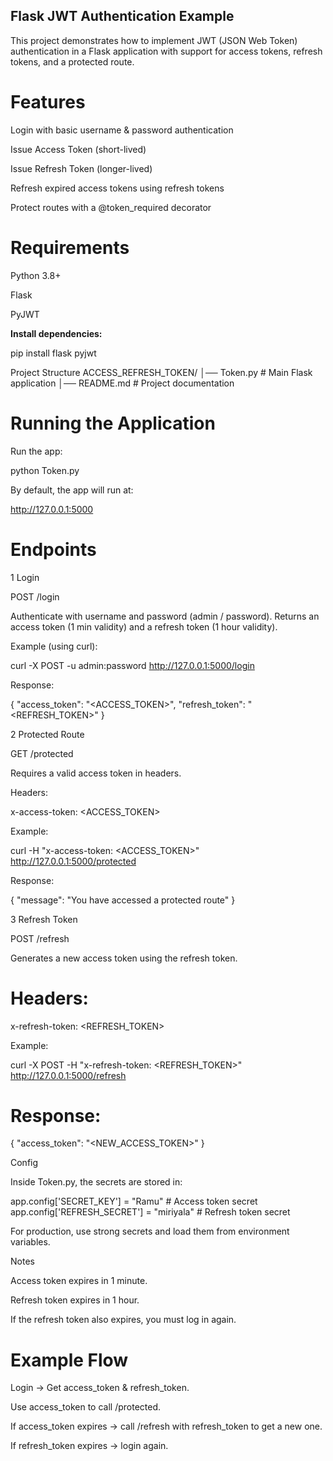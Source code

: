 ## Flask JWT Authentication Example

This project demonstrates how to implement JWT (JSON Web Token) authentication in a Flask application with support for access tokens, refresh tokens, and a protected route.

# Features

Login with basic username & password authentication

Issue Access Token (short-lived)

Issue Refresh Token (longer-lived)

Refresh expired access tokens using refresh tokens

Protect routes with a @token_required decorator

# Requirements

Python 3.8+

Flask

PyJWT

**Install dependencies:**

pip install flask pyjwt

 Project Structure
ACCESS_REFRESH_TOKEN/
│── Token.py          # Main Flask application
│── README.md       # Project documentation

# Running the Application

Run the app:

python Token.py


By default, the app will run at:

http://127.0.0.1:5000

# Endpoints
1️ Login

POST /login

Authenticate with username and password (admin / password).
Returns an access token (1 min validity) and a refresh token (1 hour validity).

Example (using curl):

curl -X POST -u admin:password http://127.0.0.1:5000/login


Response:

{
  "access_token": "<ACCESS_TOKEN>",
  "refresh_token": "<REFRESH_TOKEN>"
}

2️ Protected Route

GET /protected

Requires a valid access token in headers.

Headers:

x-access-token: <ACCESS_TOKEN>


Example:

curl -H "x-access-token: <ACCESS_TOKEN>" http://127.0.0.1:5000/protected


Response:

{
  "message": "You have accessed a protected route"
}

3️ Refresh Token

POST /refresh

Generates a new access token using the refresh token.

# Headers:

x-refresh-token: <REFRESH_TOKEN>


Example:

curl -X POST -H "x-refresh-token: <REFRESH_TOKEN>" http://127.0.0.1:5000/refresh


# Response:

{
  "access_token": "<NEW_ACCESS_TOKEN>"
}

 Config

Inside Token.py, the secrets are stored in:

app.config['SECRET_KEY'] = "Ramu"        # Access token secret
app.config['REFRESH_SECRET'] = "miriyala"  # Refresh token secret


For production, use strong secrets and load them from environment variables.

 Notes

Access token expires in 1 minute.

Refresh token expires in 1 hour.

If the refresh token also expires, you must log in again.

# Example Flow

Login → Get access_token & refresh_token.

Use access_token to call /protected.

If access_token expires → call /refresh with refresh_token to get a new one.

If refresh_token expires → login again.